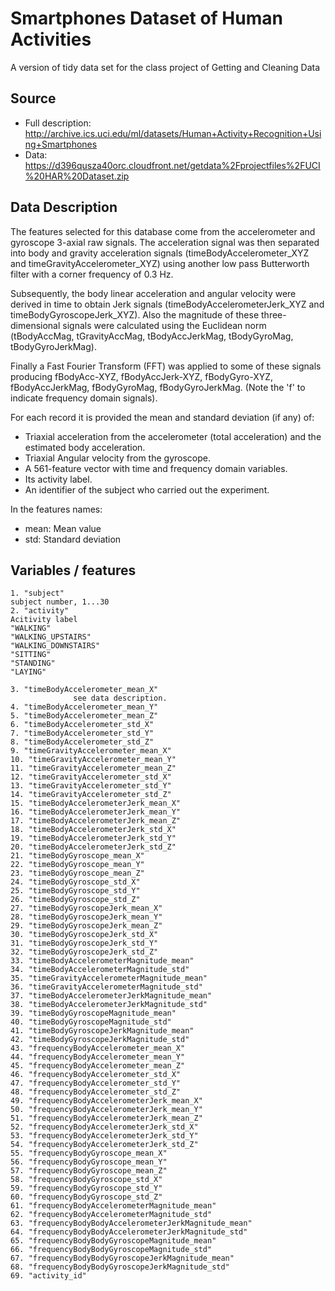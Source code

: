 # Smartphones Dataset of Human Activities
A version of tidy data set for the class project of Getting and Cleaning Data

## Source 
* Full description: http://archive.ics.uci.edu/ml/datasets/Human+Activity+Recognition+Using+Smartphones
* Data: https://d396qusza40orc.cloudfront.net/getdata%2Fprojectfiles%2FUCI%20HAR%20Dataset.zip

## Data Description
The features selected for this database come from the accelerometer and gyroscope 3-axial raw signals. The acceleration signal was then separated into body and gravity acceleration signals (timeBodyAccelerometer_XYZ and timeGravityAccelerometer_XYZ) using another low pass Butterworth filter with a corner frequency of 0.3 Hz. 

Subsequently, the body linear acceleration and angular velocity were derived in time to obtain Jerk signals (timeBodyAccelerometerJerk_XYZ and timeBodyGyroscopeJerk_XYZ). Also the magnitude of these three-dimensional signals were calculated using the Euclidean norm (tBodyAccMag, tGravityAccMag, tBodyAccJerkMag, tBodyGyroMag, tBodyGyroJerkMag).

Finally a Fast Fourier Transform (FFT) was applied to some of these signals producing fBodyAcc-XYZ, fBodyAccJerk-XYZ, fBodyGyro-XYZ, fBodyAccJerkMag, fBodyGyroMag, fBodyGyroJerkMag. (Note the 'f' to indicate frequency domain signals).

For each record it is provided the mean and standard deviation (if any) of:
* Triaxial acceleration from the accelerometer (total acceleration) and the estimated body acceleration.
* Triaxial Angular velocity from the gyroscope. 
* A 561-feature vector with time and frequency domain variables. 
* Its activity label. 
* An identifier of the subject who carried out the experiment.

In the features names:   
* mean: Mean value
* std: Standard deviation


## Variables / features
````
1. "subject"     
subject number, 1...30
2. "activity"
Acitivity label
"WALKING"
"WALKING_UPSTAIRS"
"WALKING_DOWNSTAIRS"
"SITTING"
"STANDING"
"LAYING"

3. "timeBodyAccelerometer_mean_X"
              see data description. 
4. "timeBodyAccelerometer_mean_Y"                    
5. "timeBodyAccelerometer_mean_Z"                    
6. "timeBodyAccelerometer_std_X"                     
7. "timeBodyAccelerometer_std_Y"                     
8. "timeBodyAccelerometer_std_Z"                     
9. "timeGravityAccelerometer_mean_X"                 
10. "timeGravityAccelerometer_mean_Y"                 
11. "timeGravityAccelerometer_mean_Z"                 
12. "timeGravityAccelerometer_std_X"                  
13. "timeGravityAccelerometer_std_Y"                  
14. "timeGravityAccelerometer_std_Z"                  
15. "timeBodyAccelerometerJerk_mean_X"                
16. "timeBodyAccelerometerJerk_mean_Y"                
17. "timeBodyAccelerometerJerk_mean_Z"                
18. "timeBodyAccelerometerJerk_std_X"                 
19. "timeBodyAccelerometerJerk_std_Y"                 
20. "timeBodyAccelerometerJerk_std_Z"                 
21. "timeBodyGyroscope_mean_X"                        
22. "timeBodyGyroscope_mean_Y"                        
23. "timeBodyGyroscope_mean_Z"                        
24. "timeBodyGyroscope_std_X"                         
25. "timeBodyGyroscope_std_Y"                         
26. "timeBodyGyroscope_std_Z"                         
27. "timeBodyGyroscopeJerk_mean_X"                    
28. "timeBodyGyroscopeJerk_mean_Y"                    
29. "timeBodyGyroscopeJerk_mean_Z"                    
30. "timeBodyGyroscopeJerk_std_X"                     
31. "timeBodyGyroscopeJerk_std_Y"                     
32. "timeBodyGyroscopeJerk_std_Z"                     
33. "timeBodyAccelerometerMagnitude_mean"             
34. "timeBodyAccelerometerMagnitude_std"              
35. "timeGravityAccelerometerMagnitude_mean"          
36. "timeGravityAccelerometerMagnitude_std"           
37. "timeBodyAccelerometerJerkMagnitude_mean"         
38. "timeBodyAccelerometerJerkMagnitude_std"          
39. "timeBodyGyroscopeMagnitude_mean"                 
40. "timeBodyGyroscopeMagnitude_std"                  
41. "timeBodyGyroscopeJerkMagnitude_mean"             
42. "timeBodyGyroscopeJerkMagnitude_std"              
43. "frequencyBodyAccelerometer_mean_X"               
44. "frequencyBodyAccelerometer_mean_Y"               
45. "frequencyBodyAccelerometer_mean_Z"               
46. "frequencyBodyAccelerometer_std_X"                
47. "frequencyBodyAccelerometer_std_Y"                
48. "frequencyBodyAccelerometer_std_Z"                
49. "frequencyBodyAccelerometerJerk_mean_X"           
50. "frequencyBodyAccelerometerJerk_mean_Y"           
51. "frequencyBodyAccelerometerJerk_mean_Z"           
52. "frequencyBodyAccelerometerJerk_std_X"            
53. "frequencyBodyAccelerometerJerk_std_Y"            
54. "frequencyBodyAccelerometerJerk_std_Z"            
55. "frequencyBodyGyroscope_mean_X"                   
56. "frequencyBodyGyroscope_mean_Y"                   
57. "frequencyBodyGyroscope_mean_Z"                   
58. "frequencyBodyGyroscope_std_X"                    
59. "frequencyBodyGyroscope_std_Y"                    
60. "frequencyBodyGyroscope_std_Z"                    
61. "frequencyBodyAccelerometerMagnitude_mean"        
62. "frequencyBodyAccelerometerMagnitude_std"         
63. "frequencyBodyBodyAccelerometerJerkMagnitude_mean"
64. "frequencyBodyBodyAccelerometerJerkMagnitude_std" 
65. "frequencyBodyBodyGyroscopeMagnitude_mean"        
66. "frequencyBodyBodyGyroscopeMagnitude_std"         
67. "frequencyBodyBodyGyroscopeJerkMagnitude_mean"    
68. "frequencyBodyBodyGyroscopeJerkMagnitude_std"     
69. "activity_id"                                     
````
